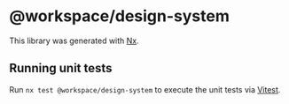 # @workspace/design-system

This library was generated with [Nx](https://nx.dev).

## Running unit tests

Run `nx test @workspace/design-system` to execute the unit tests via [Vitest](https://vitest.dev/).
